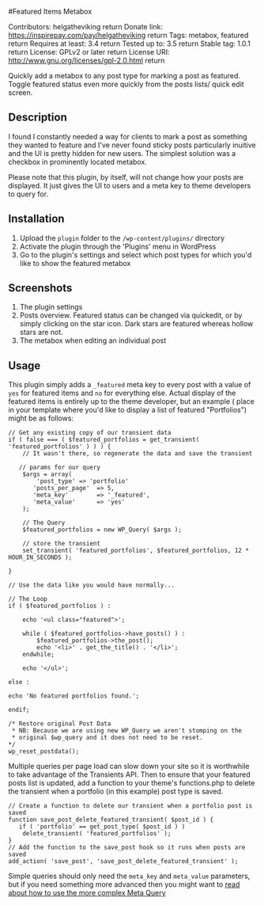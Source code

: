 #Featured Items Metabox

Contributors: helgatheviking  return
Donate link: https://inspirepay.com/pay/helgatheviking  return
Tags: metabox, featured  return
Requires at least: 3.4  return
Tested up to: 3.5  return
Stable tag: 1.0.1  return
License: GPLv2 or later  return
License URI: http://www.gnu.org/licenses/gpl-2.0.html  return

Quickly add a metabox to any post type for marking a post as featured.  Toggle featured status even more quickly from the posts lists/ quick edit screen.

## Description

I found I constantly needed a way for clients to mark a post as something they wanted to feature and I've never found sticky posts particularly inuitive and the UI is pretty hidden for new users.  The simplest solution was a checkbox in prominently located metabox.

Please note that this plugin, by itself, will not change how your posts are displayed.  It just gives the UI to users and a meta key to theme developers to query for.

## Installation

1. Upload the `plugin` folder to the `/wp-content/plugins/` directory
1. Activate the plugin through the 'Plugins' menu in WordPress
1. Go to the plugin's settings and select which post types for which you'd like to show the featured metabox

## Screenshots

1. The plugin settings
1. Posts overview. Featured status can be changed via quickedit, or by simply clicking on the star icon.  Dark stars are featured whereas hollow stars are not.
1. The metabox when editing an individual post

## Usage

This plugin simply adds a `_featured` meta key to every post with a value of `yes` for featured items and `no` for everything else.  Actual display of the featured items is entirely up to the theme developer, but an example ( place in your template where you'd like to display a list of featured "Portfolios") might be as follows:

```
// Get any existing copy of our transient data
if ( false === ( $featured_portfolios = get_transient( 'featured_portfolios' ) ) ) {
    // It wasn't there, so regenerate the data and save the transient

   // params for our query
	$args = array(
		'post_type' => 'portfolio'
	   'posts_per_page'  => 5,
	   'meta_key'        => '_featured',
	   'meta_value'      => 'yes'
	);

	// The Query
	$featured_portfolios = new WP_Query( $args );

	// store the transient
	set_transient( 'featured_portfolios', $featured_portfolios, 12 * HOUR_IN_SECONDS );

}

// Use the data like you would have normally...

// The Loop
if ( $featured_portfolios ) :

	echo '<ul class="featured">';

	while ( $featured_portfolios->have_posts() ) :
		$featured_portfolios->the_post();
		echo '<li>' . get_the_title() . '</li>';
	endwhile;

	echo '</ul>';

else :

echo 'No featured portfolios found.';

endif;

/* Restore original Post Data
 * NB: Because we are using new WP_Query we aren't stomping on the
 * original $wp_query and it does not need to be reset.
*/
wp_reset_postdata();
```

Multiple queries per page load can slow down your site so it is worthwhile to take advantage of the Transients API.  Then to ensure that your featured posts list is updated, add a function to your theme's functions.php to delete the transient when a portfolio (in this example) post type is saved.

```
// Create a function to delete our transient when a portfolio post is saved
function save_post_delete_featured_transient( $post_id ) {
   if ( 'portfolio' == get_post_type( $post_id ) )
   	delete_transient( 'featured_portfolios' );
}
// Add the function to the save_post hook so it runs when posts are saved
add_action( 'save_post', 'save_post_delete_featured_transient' );
```

Simple queries should only need the `meta_key` and `meta_value` parameters, but if you need something more advanced then you might want to [read about how to use the more complex Meta Query](http://scribu.net/wordpress/advanced-metadata-queries.html)


